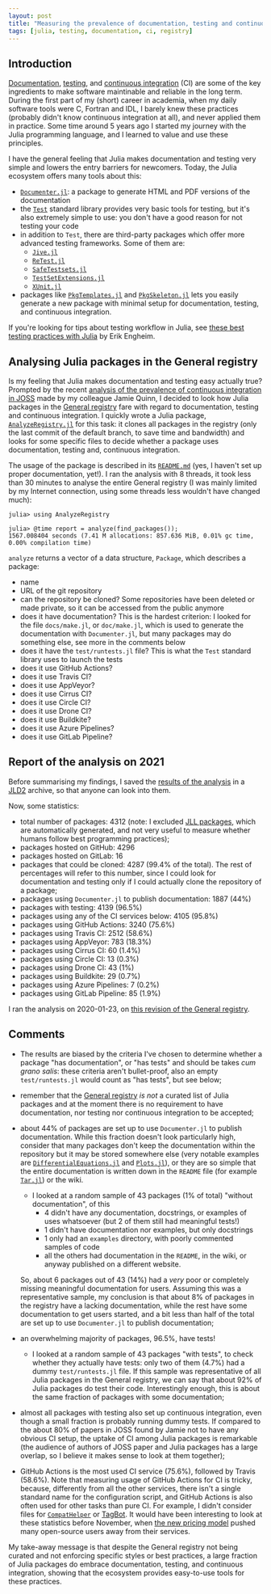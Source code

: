 ```yaml
---
layout: post
title: "Measuring the prevalence of documentation, testing and continuous integration in Julia packages"
tags: [julia, testing, documentation, ci, registry]
---
```


## Introduction

[Documentation](https://en.wikipedia.org/wiki/Software_documentation),
[testing](https://en.wikipedia.org/wiki/Software_testing), and [continuous
integration](https://en.wikipedia.org/wiki/Continuous_integration) (CI) are some
of the key ingredients to make software maintinable and reliable in the long
term.  During the first part of my (short) career in academia, when my daily
software tools were C, Fortran and IDL, I barely knew these practices (probably
didn't know continuous integration at all), and never applied them in practice.
Some time around 5 years ago I started my journey with the Julia programming
language, and I learned to value and use these principles.

I have the general feeling that Julia makes documentation and testing very
simple and lowers the entry barriers for newcomers.  Today, the Julia ecosystem
offers many tools about this:

* [`Documenter.jl`](https://github.com/JuliaDocs/Documenter.jl): a package to
  generate HTML and PDF versions of the documentation
* the [`Test`](https://docs.julialang.org/en/v1/stdlib/Test/) standard library
  provides very basic tools for testing, but it's also extremely simple to use:
  you don't have a good reason for not testing your code
* in addition to `Test`, there are third-party packages which offer more
  advanced testing frameworks.  Some of them are:
  * [`Jive.jl`](https://github.com/wookay/Jive.jl)
  * [`ReTest.jl`](https://github.com/JuliaTesting/ReTest.jl)
  * [`SafeTestsets.jl`](https://github.com/YingboMa/SafeTestsets.jl)
  * [`TestSetExtensions.jl`](https://github.com/ssfrr/TestSetExtensions.jl)
  * [`XUnit.jl`](https://github.com/RelationalAI-oss/XUnit.jl)
* packages like [`PkgTemplates.jl`](https://github.com/invenia/PkgTemplates.jl)
  and [`PkgSkeleton.jl`](https://github.com/tpapp/PkgSkeleton.jl) lets you
  easily generate a new package with minimal setup for documentation, testing,
  and continuous integration.

If you're looking for tips about testing workflow in Julia, see [these best
testing practices with
Julia](https://erik-engheim.medium.com/julia-v1-5-testing-best-practices-3ca8780e6336)
by Erik Engheim.

## Analysing Julia packages in the General registry

Is my feeling that Julia makes documentation and testing easy actually true?
Prompted by the recent [analysis of the prevalence of continuous integration in
JOSS](http://blog.jamiejquinn.com/analysing-ci-in-joss) made by my colleague
Jamie Quinn, I decided to look how Julia packages in the [General
registry](https://github.com/JuliaRegistries/General) fare with regard to
documentation, testing and continuous integration.  I quickly wrote a Julia
package, [`AnalyzeRegistry.jl`](https://github.com/giordano/AnalyzeRegistry.jl)
for this task: it clones all packages in the registry (only the last commit of
the default branch, to save time and bandwidth) and looks for some specific
files to decide whether a package uses documentation, testing and, continuous
integration.

The usage of the package is described in its
[`README.md`](https://github.com/giordano/AnalyzeRegistry.jl/blob/fe93b158f551cdb5849b48c03a8a656959749ed0/README.md)
(yes, I haven't set up proper documentation, yet!).  I ran the analysis with 8
threads, it took less than 30 minutes to analyse the entire General registry (I
was mainly limited by my Internet connection, using some threads less wouldn't
have changed much):
```
julia> using AnalyzeRegistry

julia> @time report = analyze(find_packages());
1567.008404 seconds (7.41 M allocations: 857.636 MiB, 0.01% gc time, 0.00% compilation time)
```

`analyze` returns a vector of a data structure, `Package`, which describes a
package:

* name
* URL of the git repository
* can the repository be cloned?  Some repositories have been deleted or made
  private, so it can be accessed from the public anymore
* does it have documentation?  This is the hardest criterion: I looked for the
  file `docs/make.jl`, or `doc/make.jl`, which is used to generate the
  documentation with `Documenter.jl`, but many packages may do something else,
  see more in the comments below
* does it have the `test/runtests.jl` file?  This is what the `Test` standard
  library uses to launch the tests
* does it use GitHub Actions?
* does it use Travis CI?
* does it use AppVeyor?
* does it use Cirrus CI?
* does it use Circle CI?
* does it use Drone CI?
* does it use Buildkite?
* does it use Azure Pipelines?
* does it use GitLab Pipeline?

## Report of the analysis on 2021

Before summarising my findings, I saved the [results of the
analysis](https://github.com/giordano/AnalyzeRegistry.jl/releases/download/report-2021-01-23/report-2021-01-23.jld2)
in a [JLD2](https://github.com/JuliaIO/JLD2.jl) archive, so that anyone can look
into them.

Now, some statistics:

* total number of packages: 4312 (note: I excluded [JLL
  packages](https://docs.binarybuilder.org/stable/jll/), which are automatically
  generated, and not very useful to measure whether humans follow best
  programming practices);
* packages hosted on GitHub: 4296
* packages hosted on GitLab: 16
* packages that could be cloned: 4287 (99.4% of the total).  The rest of
  percentages will refer to this number, since I could look for documentation
  and testing only if I could actually clone the repository of a package;
* packages using `Documenter.jl` to publish documentation: 1887 (44%)
* packages with testing: 4139 (96.5%)
* packages using any of the CI services below: 4105 (95.8%)
* packages using GitHub Actions: 3240 (75.6%)
* packages using Travis CI: 2512 (58.6%)
* packages using AppVeyor: 783 (18.3%)
* packages using Cirrus CI: 60 (1.4%)
* packages using Circle CI: 13 (0.3%)
* packages using Drone CI: 43 (1%)
* packages using Buildkite: 29 (0.7%)
* packages using Azure Pipelines: 7 (0.2%)
* packages using GitLab Pipeline: 85 (1.9%)

I ran the analysis on 2020-01-23, on [this revision of the General
registry](https://github.com/JuliaRegistries/General/commit/824e39a809b2932f029866f5169930c0306c70fc).

## Comments

* The results are biased by the criteria I've chosen to determine whether a
  package "has documentation", or "has tests" and should be takes _cum grano
  salis_: these criteria aren't bullet-proof, also an empty `test/runtests.jl`
  would count as "has tests", but see below;
* remember that the [General
  registry](https://github.com/JuliaRegistries/General) _is not_ a curated list
  of Julia packages and at the moment there is no requirement to have
  documentation, nor testing nor continuous integration to be accepted;
* about 44% of packages are set up to use `Documenter.jl` to publish
  documentation.  While this fraction doesn't look particularly high, consider
  that many packages don't keep the documentation within the repository but it
  may be stored somewhere else (very notable examples are
  [`DifferentialEquations.jl`](https://github.com/SciML/DifferentialEquations.jl)
  and [`Plots.jl`](https://github.com/JuliaPlots/Plots.jl)), or they are so
  simple that the entire documentation is written down in the `README` file (for
  example [`Tar.jl`](https://github.com/JuliaIO/Tar.jl)) or the wiki.
  * I looked at a random sample of 43 packages (1% of total) "without
	documentation", of this
	* 4 didn't have any documentation, docstrings, or examples of uses
      whatsoever (but 2 of them still had meaningful tests!)
	* 1 didn't have documentation nor examples, but only docstrings
	* 1 only had an `examples` directory, with poorly commented samples of code
	* all the others had documentation in the `README`, in the wiki, or anyway
      published on a different website.

  So, about 6 packages out of 43 (14%) had a _very_ poor or completely missing
  meaningful documentation for users.  Assuming this was a representative
  sample, my conclusion is that about 8% of packages in the registry have a
  lacking documentation, while the rest have some documentation to get users
  started, and a bit less than half of the total are set up to use
  `Documenter.jl` to publish documentation;
* an overwhelming majority of packages, 96.5%, have tests!
  * I looked at a random sample of 43 packages "with tests", to check whether
	they actually have tests: only two of them (4.7%) had a dummy
	`test/runtests.jl` file.  If this sample was representative of all Julia
	packages in the General registry, we can say that about 92% of Julia
	packages do test their code.  Interestingly enough, this is about the same
	fraction of packages with some documentation;
* almost all packages with testing also set up continuous integration, even
  though a small fraction is probably running dummy tests.  If compared to the
  about 80% of papers in JOSS found by Jamie not to have any obvious CI setup,
  the uptake of CI among Julia packages is remarkable (the audience of authors
  of JOSS paper and Julia packages has a large overlap, so I believe it makes
  sense to look at them together);
* GitHub Actions is the most used CI service (75.6%), followed by Travis
  (58.6%).  Note that measuring usage of GitHub Actions for CI is tricky,
  because, differently from all the other services, there isn't a single
  standard name for the configuration script, and GitHub Actions is also often
  used for other tasks than pure CI.  For example, I didn't consider files for
  [`CompatHelper`](https://github.com/JuliaRegistries/CompatHelper.jl/) or
  [TagBot](https://github.com/JuliaRegistries/TagBot).  It would have been
  interesting to look at these statistics before November, when [the new pricing
  model](https://blog.travis-ci.com/2020-11-02-travis-ci-new-billing) pushed
  many open-source users away from their services.

My take-away message is that despite the General registry not being curated and
not enforcing specific styles or best practices, a large fraction of Julia
packages do embrace documentation, testing, and continuous integration, showing
that the ecosystem provides easy-to-use tools for these practices.

<!-- Local Variables: -->
<!-- ispell-local-dictionary: "british" -->
<!-- End: -->

